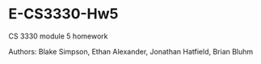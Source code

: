 # E-CS3330-Hw5

CS 3330 module 5 homework

Authors: Blake Simpson, Ethan Alexander, Jonathan Hatfield, Brian Bluhm
